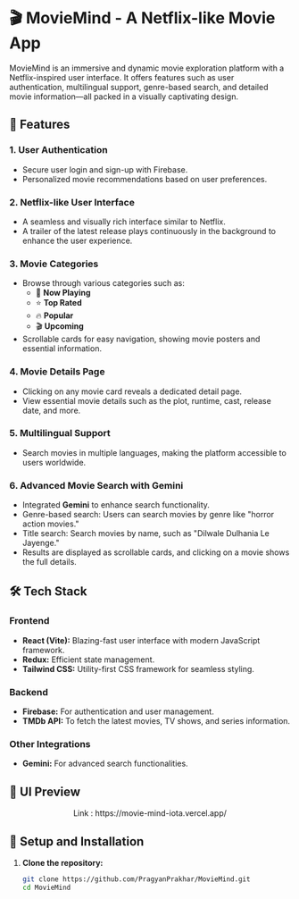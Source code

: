# 🎬 **MovieMind - A Netflix-like Movie App**

MovieMind is an immersive and dynamic movie exploration platform with a Netflix-inspired user interface. It offers features such as user authentication, multilingual support, genre-based search, and detailed movie information—all packed in a visually captivating design.

## 🚀 **Features**

### 1. **User Authentication**
- Secure user login and sign-up with Firebase.
- Personalized movie recommendations based on user preferences.

### 2. **Netflix-like User Interface**
- A seamless and visually rich interface similar to Netflix.
- A trailer of the latest release plays continuously in the background to enhance the user experience.

### 3. **Movie Categories**
- Browse through various categories such as:
  - 🎥 **Now Playing**
  - ⭐ **Top Rated**
  - 🔥 **Popular**
  - 🎬 **Upcoming**
- Scrollable cards for easy navigation, showing movie posters and essential information.

### 4. **Movie Details Page**
- Clicking on any movie card reveals a dedicated detail page.
- View essential movie details such as the plot, runtime, cast, release date, and more.

### 5. **Multilingual Support**
- Search movies in multiple languages, making the platform accessible to users worldwide.

### 6. **Advanced Movie Search with Gemini**
- Integrated **Gemini** to enhance search functionality.
- Genre-based search: Users can search movies by genre like "horror action movies."
- Title search: Search movies by name, such as "Dilwale Dulhania Le Jayenge."
- Results are displayed as scrollable cards, and clicking on a movie shows the full details.

## 🛠️ **Tech Stack**

### Frontend
- **React (Vite):** Blazing-fast user interface with modern JavaScript framework.
- **Redux:** Efficient state management.
- **Tailwind CSS:** Utility-first CSS framework for seamless styling.

### Backend
- **Firebase:** For authentication and user management.
- **TMDb API:** To fetch the latest movies, TV shows, and series information.

### Other Integrations
- **Gemini:** For advanced search functionalities.

## 🎨 **UI Preview**

<p align="center">
   Link : https://movie-mind-iota.vercel.app/
</p>

## 🔧 **Setup and Installation**

1. **Clone the repository:**

   ```bash
   git clone https://github.com/PragyanPrakhar/MovieMind.git
   cd MovieMind

